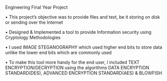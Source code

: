 Engineering Final Year Project

• This project’s objective was to provide files and text, be it storing on disk or sending over the Internet

• Designed & Implemented a tool to provide Information security using Cryptology Methodologies

• I used IMAGE STEGANOGRAPHY which used higher end bits to store data unlike the lower end bits which are commonly used

• To make this tool more handy for the end user, I included TEXT ENCRYPTION/DECRYPTION using the algorithms DATA ENCRYPTION STANDARD(DES), ADVANCED ENCRYPTION STANDARD(AES) & BLOWFISH
